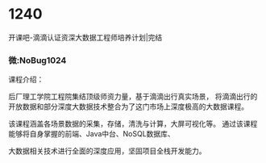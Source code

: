# 1240
开课吧-滴滴认证资深大数据工程师培养计划|完结 
### 微:NoBug1024 


课程介绍：

后厂理工学院工程院集结顶级师资力量，基于滴滴出行真实场景， 将滴滴出行的开放数据和部分深度大数据技术整合为了这门市场上深度极高的大数据课程。

该课程涵盖各场景数据的采集，存储，清洗与计算，大屏可视化等。 通过该课程能够将自身掌握的前端、Java中台、NoSQL数据库、

大数据相关技术进行全面的深度应用，坚固项目全栈开发能力。
